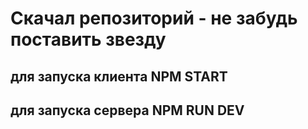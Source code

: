 # Скачал репозиторий - не забудь поставить звезду

## для запуска клиента NPM START
## для запуска сервера NPM RUN DEV

